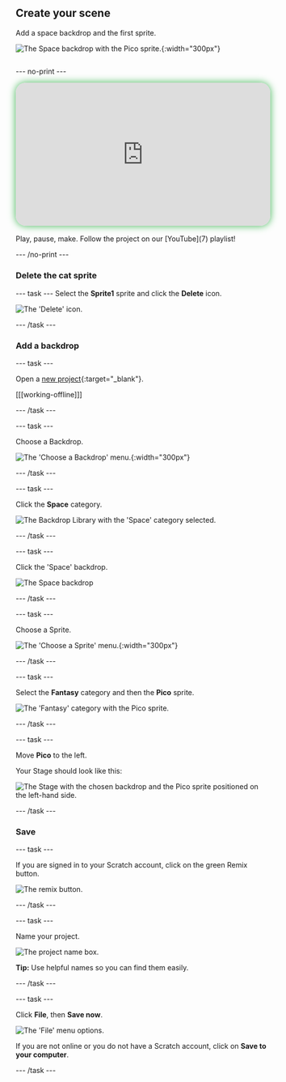 ## Create your scene

<div style="display: flex; flex-wrap: wrap">
<div style="flex-basis: 200px; flex-grow: 1; margin-right: 15px;">
Add a space backdrop and the first sprite.
</div>
<div>

![The Space backdrop with the Pico sprite.](images/backdrop-step.png){:width="300px"}

</div>
</div>

--- no-print ---

<div style="position: relative; width: 100%; aspect-ratio: 16 / 9; border-radius: 20px; box-shadow: 0 0 15px #3fb654; overflow: hidden;">
<iframe
    src="https://www.youtube.com/embed/GaoChS1fG3o?rel=0&cc_load_policy=1"
    style="position: absolute; inset: 0; width: 100%; height: 100%; border: none;"
    allowfullscreen>
</iframe>
</div>
<br>
Play, pause, make. Follow the project on our [YouTube](7) playlist!

--- /no-print ---

### Delete the cat sprite

--- task ---
Select the **Sprite1** sprite and click the **Delete** icon.

![The 'Delete' icon.](images/delete-sprite.png)

--- /task ---

### Add a backdrop

--- task ---

Open a [new project](https://scratch.mit.edu/projects/582213331/editor){:target="_blank"}.

[[[working-offline]]]

--- /task ---

--- task ---

Choose a Backdrop.

![The 'Choose a Backdrop' menu.](images/choose_a_backdrop.png){:width="300px"}

--- /task ---

--- task ---

Click the **Space** category.

![The Backdrop Library with the 'Space' category selected.](images/space-backdrops.png)

--- /task ---

--- task ---

Click the 'Space' backdrop.

![The Space backdrop](images/space_backdrop.png)

--- /task ---

--- task ---

Choose a Sprite.

![The 'Choose a Sprite' menu.](images/menu_choose_sprite.png){:width="300px"}

--- /task ---

--- task ---

Select the **Fantasy** category and then the **Pico** sprite.

![The 'Fantasy' category with the Pico sprite.](images/fantasy-pico.png)

--- /task ---

--- task ---

Move **Pico** to the left. 

Your Stage should look like this:

![The Stage with the chosen backdrop and the Pico sprite positioned on the left-hand side.](images/pico-on-stage.png)

--- /task ---

### Save

--- task ---

If you are signed in to your Scratch account, click on the green Remix button.

![The remix button.](images/remix-button.png)

--- /task ---

--- task ---

Name your project.

![The project name box.](images/project-name.png)

**Tip:** Use helpful names so you can find them easily. 

--- /task ---

--- task ---

Click **File**, then **Save now**.

![The 'File' menu options.](images/file-menu.png)

If you are not online or you do not have a Scratch account, click on **Save to your computer**.

--- /task ---

